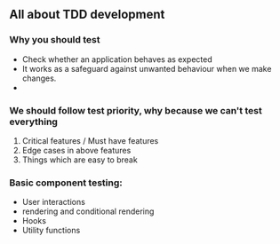 ## All about TDD development 

### Why you should test
  - Check whether an application behaves as expected 
  - It works as a safeguard against unwanted behaviour when we make changes. 
  - 

### We should follow test priority, why because  we can't test everything 

1. Critical features / Must have features 
2. Edge cases in above features 
3. Things which are easy to break

### Basic component testing:
  - User interactions
  - rendering and conditional rendering 
  - Hooks
  - Utility functions
